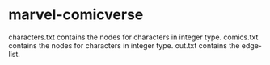 # marvel-comicverse
characters.txt contains the nodes for characters in integer type.
comics.txt contains the nodes for characters in integer type.
out.txt contains the edge-list.
